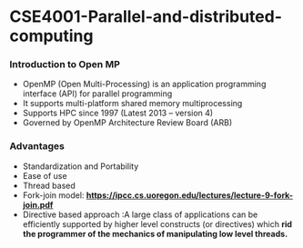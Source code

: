 # CSE4001-Parallel-and-distributed-computing

### Introduction to Open MP
* OpenMP (Open Multi-Processing) is an application programming interface (API) for parallel programming
* It supports multi-platform shared memory multiprocessing
* Supports HPC since 1997 (Latest 2013 – version 4)
* Governed by OpenMP Architecture Review Board (ARB)

### Advantages

* Standardization and Portability
* Ease of use
* Thread based
* Fork-join model: **https://ipcc.cs.uoregon.edu/lectures/lecture-9-fork-join.pdf**
* Directive based approach :A large class of applications can be efficiently supported by higher level constructs (or directives) which **rid the programmer of the mechanics of manipulating low level threads.**


